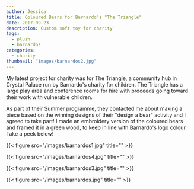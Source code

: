 ```yaml
---
author: Jessica
title: Coloured Bears for Barnardo's "The Triangle"
date: 2017-09-23
description: Custom soft toy for charity
tags:
  - plush
  - barnardos
categories:
  - charity
thumbnail: "images/barnardos2.jpg"
---
```


My latest project for charity was for The Triangle, a community hub in Crystal Palace run by Barnardo's charity for children. The Triangle has a large play area and conference rooms for hire with proceeds going toward their work with vulnerable children.

​As part of their Summer programme, they contacted me about making a piece based on the winning designs of their "design a bear" activity and I agreed to take part! I made an embroidery version of the coloured bears and framed it in a green wood, to keep in line with Barnardo's logo colour. Take a peek below!

{{< figure src="/images/barnardos1.jpg" title="" >}}

{{< figure src="/images/barnardos4.jpg" title="" >}}

{{< figure src="/images/barnardos3.jpg" title="" >}}

{{< figure src="/images/barnardos.jpg" title="" >}}